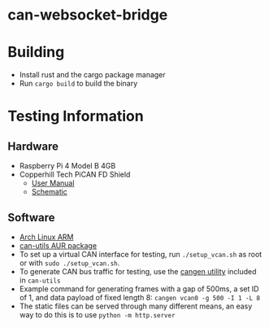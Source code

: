 # can-websocket-bridge

# Building
* Install rust and the cargo package manager
* Run `cargo build` to build the binary

# Testing Information
## Hardware
* Raspberry Pi 4 Model B 4GB
* Copperhill Tech PiCAN FD Shield
    * [User Manual](https://copperhilltech.com/content/PICAN_FD_UGB_11.pdf)
    * [Schematic](https://copperhilltech.com/content/pican_fd_rtc_rev_B.pdf)
    
## Software
* [Arch Linux ARM](https://archlinuxarm.org/platforms/armv8/broadcom/raspberry-pi-4)
* [can-utils AUR package](https://aur.archlinux.org/packages/can-utils/)
* To set up a virtual CAN interface for testing, run `./setup_vcan.sh` as root or with `sudo ./setup_vcan.sh`.
* To generate CAN bus traffic for testing, use the [cangen utility](https://manpages.debian.org/stretch-backports/can-utils/cangen.1.en.html) included in `can-utils`
* Example command for generating frames with a gap of 500ms, a set ID of 1, and data payload of fixed length 8: `cangen vcan0 -g 500 -I 1 -L 8`
* The static files can be served through many different means, an easy way to do this is to use `python -m http.server`
